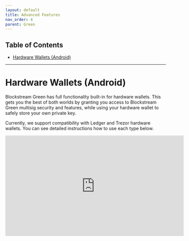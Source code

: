 ```yaml
---
layout: default
title: Advanced Features
nav_order: 4
parent: Green
--- 
```

## Table of Contents

- [Hardware Wallets (Android)](#hardware-wallets-android)

___

# Hardware Wallets (Android)

Blockstream Green has full functionality built-in for hardware wallets. This gets you the best of both worlds by granting you access to Blockstream Green multisig security and features, while using your hardware wallet to safely store your own private key.

Currently, we support compatibility with Ledger and Trezor hardware wallets. You can see detailed instructions how to use each type below.


<iframe width="560" height="315" src="https://www.youtube.com/embed/nkQ_LXEuSVg" frameborder="0" allow="accelerometer; autoplay; encrypted-media; gyroscope; picture-in-picture" allowfullscreen></iframe>